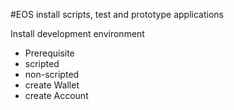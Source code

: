 #EOS install scripts, test and prototype applications

Install development environment
 - Prerequisite
 - scripted
 - non-scripted
 - create Wallet
 - create Account 